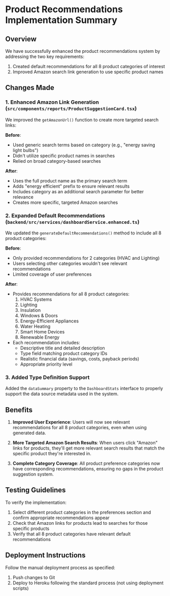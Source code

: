 # Product Recommendations Implementation Summary

## Overview

We have successfully enhanced the product recommendations system by addressing the two key requirements:

1. Created default recommendations for all 8 product categories of interest
2. Improved Amazon search link generation to use specific product names

## Changes Made

### 1. Enhanced Amazon Link Generation (`src/components/reports/ProductSuggestionCard.tsx`)

We improved the `getAmazonUrl()` function to create more targeted search links:

**Before**:
- Used generic search terms based on category (e.g., "energy saving light bulbs")
- Didn't utilize specific product names in searches
- Relied on broad category-based searches

**After**:
- Uses the full product name as the primary search term
- Adds "energy efficient" prefix to ensure relevant results
- Includes category as an additional search parameter for better relevance
- Creates more specific, targeted Amazon searches

### 2. Expanded Default Recommendations (`backend/src/services/dashboardService.enhanced.ts`)

We updated the `generateDefaultRecommendations()` method to include all 8 product categories:

**Before**:
- Only provided recommendations for 2 categories (HVAC and Lighting)
- Users selecting other categories wouldn't see relevant recommendations
- Limited coverage of user preferences

**After**:
- Provides recommendations for all 8 product categories:
  1. HVAC Systems
  2. Lighting
  3. Insulation
  4. Windows & Doors
  5. Energy-Efficient Appliances
  6. Water Heating
  7. Smart Home Devices
  8. Renewable Energy
- Each recommendation includes:
  - Descriptive title and detailed description
  - Type field matching product category IDs
  - Realistic financial data (savings, costs, payback periods)
  - Appropriate priority level

### 3. Added Type Definition Support

Added the `dataSummary` property to the `DashboardStats` interface to properly support the data source metadata used in the system.

## Benefits

1. **Improved User Experience**: Users will now see relevant recommendations for all 8 product categories, even when using generated data.

2. **More Targeted Amazon Search Results**: When users click "Amazon" links for products, they'll get more relevant search results that match the specific product they're interested in.

3. **Complete Category Coverage**: All product preference categories now have corresponding recommendations, ensuring no gaps in the product suggestion system.

## Testing Guidelines

To verify the implementation:

1. Select different product categories in the preferences section and confirm appropriate recommendations appear
2. Check that Amazon links for products lead to searches for those specific products
3. Verify that all 8 product categories have relevant default recommendations

## Deployment Instructions

Follow the manual deployment process as specified:

1. Push changes to Git
2. Deploy to Heroku following the standard process (not using deployment scripts)
